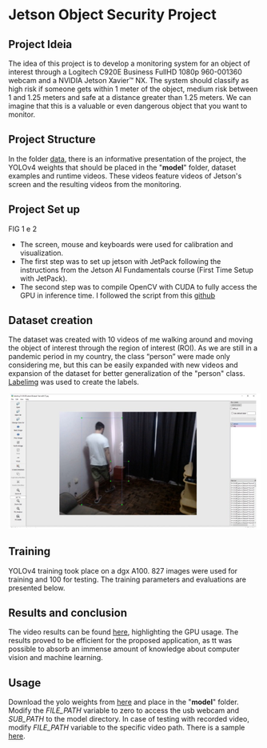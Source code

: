 # Jetson Object Security Project

## Project Ideia

The idea of this project is to develop a monitoring system for an object of interest through a Logitech C920E Business FullHD 1080p 960-001360 webcam  and a NVIDIA Jetson Xavier™ NX. The system should classify as high risk if someone gets within 1 meter of the object, medium risk between 1 and 1.25 meters and safe at a distance greater than 1.25 meters. We can imagine that this is a valuable or even dangerous object that you want to monitor.

## Project Structure

In the folder [data](https://drive.google.com/drive/folders/1fPqe5gvea7AtnlgAdFLNLum493Efg4Wu?usp=sharing), there is an informative presentation of the project, the YOLOv4 weights that should be placed in the "**model**" folder, dataset examples and runtime videos. These videos feature videos of Jetson's screen and the resulting videos from the monitoring.



## Project Set up

FIG 1 e 2

   - The screen, mouse and keyboards were used for calibration and visualization.
   - The first step was to set up jetson with JetPack following the instructions from the Jetson AI Fundamentals course (First Time Setup with JetPack).
   - The second step was to compile OpenCV with CUDA to fully access the GPU in inference time. I followed the script from this [github](https://github.com/mdegans/nano_build_opencv/blob/master/build_opencv.sh)

## Dataset creation

The dataset was created with 10 videos of me walking around and moving the object of interest through the region of interest (ROI). As we are still in a pandemic period in my country, the class “person” were made only considering me, but this can be easily expanded with new videos and expansion of the dataset for better generalization of the "person" class. [Labelimg](https://github.com/tzutalin/labelImg) was used to create the labels.


![alt text](https://github.com/flaviobarbosaisi/Jetson-Obj-Security/blob/main/data/dataset.jpeg)

## Training

YOLOv4 training took place on a dgx A100. 827 images were used for training and 100 for testing. The training parameters and evaluations are presented below.

## Results and conclusion

The video results can be found [here](https://drive.google.com/drive/folders/19S-Pk4NGvOWUvMeMYiI6Trd-CuXnp9gJ), highlighting the GPU usage. The results proved to be efficient for the proposed application, as tt was possible to absorb an immense amount of knowledge about computer vision and machine learning.

## Usage

Download the yolo weights from [here](https://drive.google.com/file/d/1z_uqgPwsyQbfoNpk4vHIo8IXTZcSX9wr/view?usp=sharing) and place in the "**model**" folder. Modify the *FILE_PATH* variable to zero to access the usb webcam and *SUB_PATH* to the model directory. In case of testing with recorded video, modify *FILE_PATH* variable to the specific video path. There is a sample [here]().







